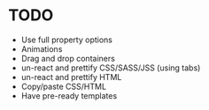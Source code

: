# TODO

- Use full property options
- Animations
- Drag and drop containers
- un-react and prettify CSS/SASS/JSS (using tabs)
- un-react and prettify HTML
- Copy/paste CSS/HTML
- Have pre-ready templates
